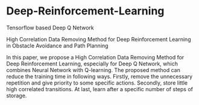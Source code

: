 # Deep-Reinforcement-Learning

Tensorflow based Deep Q Network

High Correlation Data Removing Method for Deep Reinforcement Learning in Obstacle Avoidance and Path Planning    

In this paper, we propose a High Correlation Data Removing Method for Deep Reinforcement Learning, especially for Deep Q Network, which combines Neural Network with Q-learning. The proposed method can reduce the training time in following ways. Firstly, remove the unnecessary repetition and give priority to some specific actions. Secondly, store little high correlated transitions. At last, learn after a specific number of steps of storage.
